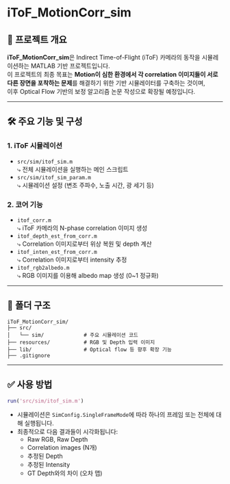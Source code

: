 # iToF_MotionCorr_sim

## 📌 프로젝트 개요

**iToF_MotionCorr_sim**은 Indirect Time-of-Flight (iToF) 카메라의 동작을 시뮬레이션하는 MATLAB 기반 프로젝트입니다.  
이 프로젝트의 최종 목표는 **Motion이 심한 환경에서 각 correlation 이미지들이 서로 다른 장면을 포착하는 문제**를 해결하기 위한 기반 시뮬레이터를 구축하는 것이며,  
이후 Optical Flow 기반의 보정 알고리즘 논문 작성으로 확장될 예정입니다.

---

## 🛠️ 주요 기능 및 구성

### 1. **iToF 시뮬레이션**
- `src/sim/itof_sim.m`  
  ⤷ 전체 시뮬레이션을 실행하는 메인 스크립트  
- `src/sim/itof_sim_param.m`  
  ⤷ 시뮬레이션 설정 (변조 주파수, 노출 시간, 광 세기 등)

### 2. **코어 기능**
- `itof_corr.m`  
  ⤷ iToF 카메라의 N-phase correlation 이미지 생성  
- `itof_depth_est_from_corr.m`  
  ⤷ Correlation 이미지로부터 위상 복원 및 depth 계산  
- `itof_inten_est_from_corr.m`  
  ⤷ Correlation 이미지로부터 intensity 추정  
- `itof_rgb2albedo.m`  
  ⤷ RGB 이미지를 이용해 albedo map 생성 (0~1 정규화)

---

## 📂 폴더 구조

```
iToF_MotionCorr_sim/
├── src/
│   └── sim/             # 주요 시뮬레이션 코드
├── resources/           # RGB 및 Depth 입력 이미지
├── lib/                 # Optical flow 등 향후 확장 기능
├── .gitignore
```

---

## ✅ 사용 방법

```matlab
run('src/sim/itof_sim.m')
```

- 시뮬레이션은 `SimConfig.SingleFrameMode`에 따라 하나의 프레임 또는 전체에 대해 실행됩니다.
- 최종적으로 다음 결과들이 시각화됩니다:
  - Raw RGB, Raw Depth
  - Correlation images (N개)
  - 추정된 Depth
  - 추정된 Intensity
  - GT Depth와의 차이 (오차 맵)
